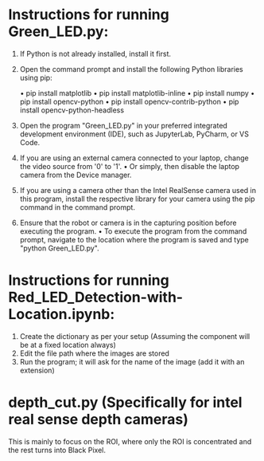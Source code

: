 # Instructions for running Green_LED.py:
1. If Python is not already installed, install it first.
2. Open the command prompt and install the following Python libraries using pip:

    • pip install matplotlib
    • pip install matplotlib-inline
    • pip install numpy
    • pip install opencv-python
    • pip install opencv-contrib-python
    • pip install opencv-python-headless

3. Open the program "Green_LED.py" in your preferred integrated development environment (IDE), such as JupyterLab, PyCharm, or VS Code.
4. If you are using an external camera connected to your laptop, change the video source from '0' to '1'.
    • Or simply, then disable the laptop camera from the  Device manager.
5. If you are using a camera other than the Intel RealSense camera used in this program, install the respective library for your camera using the pip command in the command prompt.
6. Ensure that the robot or camera is in the capturing position before executing the program.
    • To execute the program from the command prompt, navigate to the location where the program is saved and type "python Green_LED.py".

# Instructions for running Red_LED_Detection-with-Location.ipynb:
1. Create the dictionary as per your setup (Assuming the component will be at a fixed location always)
2. Edit the file path where the images are stored
3. Run the program; it will ask for the name of the image (add it with an extension)

# depth_cut.py (Specifically for intel real sense depth cameras)
This is mainly to focus on the ROI, where only the ROI is concentrated and the rest turns into Black Pixel. 
